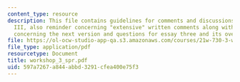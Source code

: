 ```yaml
---
content_type: resource
description: This file contains guidelines for comments and discussions for workshop
  III, also reminder concerning "extensive" written comments along with another reminder
  concerning the next version and questions for essay three and its overview.
file: https://ol-ocw-studio-app-qa.s3.amazonaws.com/courses/21w-730-3-writing-and-the-environment-spring-2005/597a7267a844abbd3291cfea400e75f3_workshop_3_spr.pdf
file_type: application/pdf
resourcetype: Document
title: workshop_3_spr.pdf
uid: 597a7267-a844-abbd-3291-cfea400e75f3
---
```

